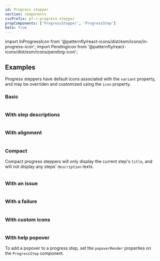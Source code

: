 ```yaml
---
id: Progress stepper
section: components
cssPrefix: pf-c-progress-stepper
propComponents: ['ProgressStepper', 'ProgressStep']
beta: true
---
```


import InProgressIcon from '@patternfly/react-icons/dist/esm/icons/in-progress-icon';
import PendingIcon from '@patternfly/react-icons/dist/esm/icons/pending-icon';

## Examples

Progress steppers have default icons associated with the `variant` property, and may be overriden and customized using the `icon` property.

### Basic

```ts file="ProgressStepperBasic.tsx"
```

### With step descriptions

```ts file="ProgressStepperBasicWithDescription.tsx"
```

### With alignment

```ts file="ProgressStepperBasicWithAlignment.tsx"
```

### Compact

Compact progress steppers will only display the current step's `title`, and will not display any steps' `description` texts.

```ts file="ProgressStepperCompact.tsx"
```

### With an issue

```ts file="ProgressStepperBasicIssue.tsx"
```

### With a failure

```ts file="ProgressStepperBasicFailure.tsx"
```

### With custom icons

```ts file="ProgressStepperCustomIcons.tsx"
```

### With help popover

To add a popover to a progress step, set the `popoverRender` properties on the `ProgressStep` component.

```ts file="ProgressStepperHelpPopover.tsx"
```
